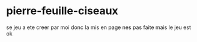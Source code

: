 # pierre-feuille-ciseaux
se jeu a ete creer par moi 
donc la mis en page nes pas faite mais le jeu est ok
